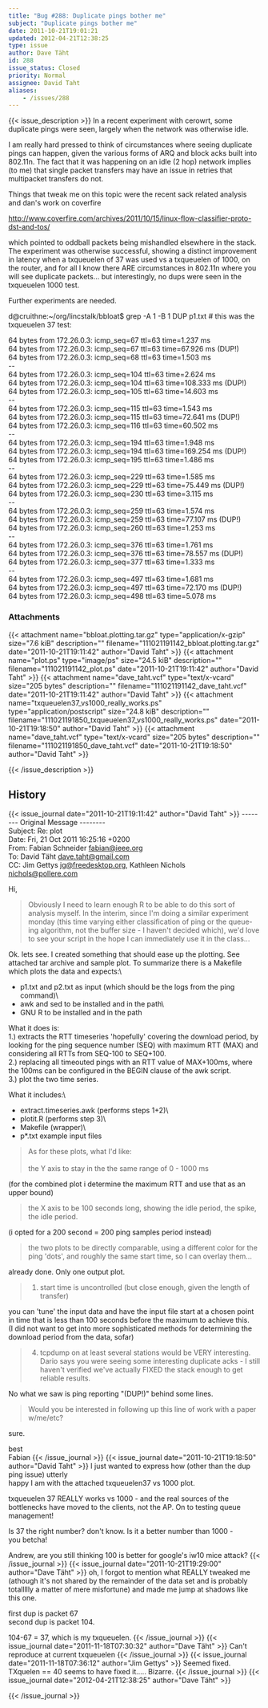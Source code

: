 ```yaml
---
title: "Bug #288: Duplicate pings bother me"
subject: "Duplicate pings bother me"
date: 2011-10-21T19:01:21
updated: 2012-04-21T12:38:25
type: issue
author: Dave Täht
id: 288
issue_status: Closed
priority: Normal
assignee: David Taht
aliases:
    - /issues/288
---
```


{{< issue_description >}}
In a recent experiment with cerowrt, some duplicate pings were seen,
largely when the network was otherwise idle.

I am really hard pressed to think of circumstances where seeing
duplicate pings can happen, given the various forms of ARQ and block
acks built into 802.11n. The fact that it was happening on an idle (2
hop) network implies (to me) that single packet transfers may have an
issue in retries that multipacket transfers do not.

Things that tweak me on this topic were the recent sack related analysis
and dan's work on coverfire

http://www.coverfire.com/archives/2011/10/15/linux-flow-classifier-proto-dst-and-tos/

which pointed to oddball packets being mishandled elsewhere in the
stack. The experiment was otherwise successful, showing a distinct
improvement in latency when a txqueuelen of 37 was used vs a txqueuelen
of 1000, on the router, and for all I know there ARE circumstances in
802.11n where you will see duplicate packets... but interestingly, no
dups were seen in the txqueuelen 1000 test.

Further experiments are needed.

d@cruithne:\~/org/lincstalk/bbloat\$ grep -A 1 -B 1 DUP p1.txt \# this
was the txqueuelen 37 test:

64 bytes from 172.26.0.3: icmp\_seq=67 ttl=63 time=1.237 ms\
64 bytes from 172.26.0.3: icmp\_seq=67 ttl=63 time=67.926 ms (DUP!)\
64 bytes from 172.26.0.3: icmp\_seq=68 ttl=63 time=1.503 ms\
--\
64 bytes from 172.26.0.3: icmp\_seq=104 ttl=63 time=2.624 ms\
64 bytes from 172.26.0.3: icmp\_seq=104 ttl=63 time=108.333 ms (DUP!)\
64 bytes from 172.26.0.3: icmp\_seq=105 ttl=63 time=14.603 ms\
--\
64 bytes from 172.26.0.3: icmp\_seq=115 ttl=63 time=1.543 ms\
64 bytes from 172.26.0.3: icmp\_seq=115 ttl=63 time=72.641 ms (DUP!)\
64 bytes from 172.26.0.3: icmp\_seq=116 ttl=63 time=60.502 ms\
--\
64 bytes from 172.26.0.3: icmp\_seq=194 ttl=63 time=1.948 ms\
64 bytes from 172.26.0.3: icmp\_seq=194 ttl=63 time=169.254 ms (DUP!)\
64 bytes from 172.26.0.3: icmp\_seq=195 ttl=63 time=1.486 ms\
--\
64 bytes from 172.26.0.3: icmp\_seq=229 ttl=63 time=1.585 ms\
64 bytes from 172.26.0.3: icmp\_seq=229 ttl=63 time=75.449 ms (DUP!)\
64 bytes from 172.26.0.3: icmp\_seq=230 ttl=63 time=3.115 ms\
--\
64 bytes from 172.26.0.3: icmp\_seq=259 ttl=63 time=1.574 ms\
64 bytes from 172.26.0.3: icmp\_seq=259 ttl=63 time=77.107 ms (DUP!)\
64 bytes from 172.26.0.3: icmp\_seq=260 ttl=63 time=1.253 ms\
--\
64 bytes from 172.26.0.3: icmp\_seq=376 ttl=63 time=1.761 ms\
64 bytes from 172.26.0.3: icmp\_seq=376 ttl=63 time=78.557 ms (DUP!)\
64 bytes from 172.26.0.3: icmp\_seq=377 ttl=63 time=1.333 ms\
--\
64 bytes from 172.26.0.3: icmp\_seq=497 ttl=63 time=1.681 ms\
64 bytes from 172.26.0.3: icmp\_seq=497 ttl=63 time=72.170 ms (DUP!)\
64 bytes from 172.26.0.3: icmp\_seq=498 ttl=63 time=5.078 ms

### Attachments
{{< attachment name="bbloat.plotting.tar.gz" type="application/x-gzip" size="7.6 kiB" description="" filename="111021191142_bbloat.plotting.tar.gz" date="2011-10-21T19:11:42" author="David Taht" >}}
{{< attachment name="plot.ps" type="image/ps" size="24.5 kiB" description="" filename="111021191142_plot.ps" date="2011-10-21T19:11:42" author="David Taht" >}}
{{< attachment name="dave_taht.vcf" type="text/x-vcard" size="205 bytes" description="" filename="111021191142_dave_taht.vcf" date="2011-10-21T19:11:42" author="David Taht" >}}
{{< attachment name="txqueuelen37_vs1000_really_works.ps" type="application/postscript" size="24.8 kiB" description="" filename="111021191850_txqueuelen37_vs1000_really_works.ps" date="2011-10-21T19:18:50" author="David Taht" >}}
{{< attachment name="dave_taht.vcf" type="text/x-vcard" size="205 bytes" description="" filename="111021191850_dave_taht.vcf" date="2011-10-21T19:18:50" author="David Taht" >}}

{{< /issue_description >}}

## History
{{< issue_journal date="2011-10-21T19:11:42" author="David Taht" >}}
-------- Original Message --------\
Subject: Re: plot\
Date: Fri, 21 Oct 2011 16:25:16 +0200\
From: Fabian Schneider <fabian@ieee.org>\
To: David Täht <dave.taht@gmail.com>\
CC: Jim Gettys <jg@freedesktop.org>, Kathleen Nichols\
<nichols@pollere.com>

Hi,

> Obviously I need to learn enough R to be able to do this sort of
analysis myself. In the interim, since I'm doing a similar experiment
monday (this time varying either classification of ping or the queue-ing
algorithm, not the buffer size - I haven't decided which), we'd love to
see your script in the hope I can immediately use it in the class...

Ok. lets see. I created something that should ease up the plotting. See
attached tar archive and sample plot. To summarize there is a Makefile
which plots the data and expects:\
- p1.txt and p2.txt as input (which should be the logs from the ping
command)\
- awk and sed to be installed and in the path\
- GNU R to be installed and in the path

What it does is:\
1.) extracts the RTT timeseries 'hopefully' covering the download
period, by looking for the ping sequence number (SEQ) with maximum RTT
(MAX) and considering all RTTs from SEQ-100 to SEQ+100.\
2.) replacing all timeouted pings with an RTT value of MAX+100ms, where
the 100ms can be configured in the BEGIN clause of the awk script.\
3.) plot the two time series.

What it includes:\
- extract.timeseries.awk (performs steps 1+2)\
- plotit.R (performs step 3)\
- Makefile (wrapper)\
- p\*.txt example input files

> As for these plots, what I'd like:\
>\
> the Y axis to stay in the the same range of 0 - 1000 ms

(for the combined plot i determine the maximum RTT and use that as an
upper bound)

> the X axis to be 100 seconds long, showing the idle period, the
spike, the idle period.

(i opted for a 200 second = 200 ping samples period instead)

> the two plots to be directly comparable, using a different color
for the ping 'dots', and roughly the same start time, so I can overlay
them...

already done. Only one output plot.

> 1) start time is uncontrolled (but close enough, given the length
of transfer)

you can 'tune' the input data and have the input file start at a chosen
point in time that is less than 100 seconds before the maximum to
achieve this.\
(I did not want to get into more sophisticated methods for determining
the download period from the data, sofar)

> 4) tcpdump on at least several stations would be VERY interesting.
Dario says you were seeing some interesting duplicate acks - I still
haven't verified we've actually FIXED the stack enough to get reliable
results.

No what we saw is ping reporting "(DUP!)" behind some lines.

> Would you be interested in following up this line of work with a
paper w/me/etc?

sure.

best\
Fabian
{{< /issue_journal >}}
{{< issue_journal date="2011-10-21T19:18:50" author="David Taht" >}}
I just wanted to express how (other than the dup ping issue) utterly\
happy I am with the attached txqueuelen37 vs 1000 plot.

txqueuelen 37 REALLY works vs 1000 - and the real sources of the\
bottlenecks have moved to the clients, not the AP. On to testing queue\
management!

Is 37 the right number? don't know. Is it a better number than 1000 -\
you betcha!

Andrew, are you still thinking 100 is better for google's iw10 mice
attack?
{{< /issue_journal >}}
{{< issue_journal date="2011-10-21T19:29:00" author="Dave Täht" >}}
oh, I forgot to mention what REALLY tweaked me (athough it's not shared
by the remainder of the data set and is probably totallllly a matter of
mere misfortune) and made me jump at shadows like this one.

first dup is packet 67\
second dup is packet 104.

104-67 = 37, which is my txqueuelen.
{{< /issue_journal >}}
{{< issue_journal date="2011-11-18T07:30:32" author="Dave Täht" >}}
Can't reproduce at current txqueuelen
{{< /issue_journal >}}
{{< issue_journal date="2011-11-18T07:36:12" author="Jim Gettys" >}}
Seemed fixed. TXquelen == 40 seems to have fixed it..... Bizarre.
{{< /issue_journal >}}
{{< issue_journal date="2012-04-21T12:38:25" author="Dave Täht" >}}

{{< /issue_journal >}}

